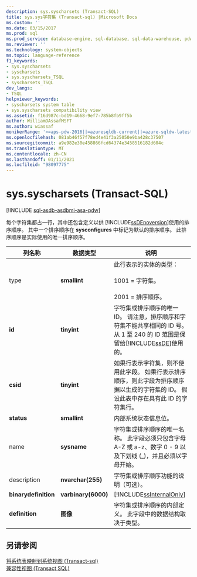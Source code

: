 ```yaml
---
description: sys.syscharsets (Transact-SQL)
title: sys.sys字符集 (Transact-sql) |Microsoft Docs
ms.custom: ''
ms.date: 03/15/2017
ms.prod: sql
ms.prod_service: database-engine, sql-database, sql-data-warehouse, pdw
ms.reviewer: ''
ms.technology: system-objects
ms.topic: language-reference
f1_keywords:
- sys.syscharsets
- syscharsets
- sys.syscharsets_TSQL
- syscharsets_TSQL
dev_langs:
- TSQL
helpviewer_keywords:
- syscharsets system table
- sys.syscharsets compatibility view
ms.assetid: f16d987c-bd19-4668-9ef7-785b8fb9ff5b
author: WilliamDAssafMSFT
ms.author: wiassaf
monikerRange: '>=aps-pdw-2016||=azuresqldb-current||=azure-sqldw-latest||>=sql-server-2016||>=sql-server-linux-2017||=azuresqldb-mi-current'
ms.openlocfilehash: 081ab46f57f78ed4e41f3a25050e9ba428c37507
ms.sourcegitcommit: a9e982e30e458866fcd64374e3458516182d604c
ms.translationtype: MT
ms.contentlocale: zh-CN
ms.lasthandoff: 01/11/2021
ms.locfileid: "98097775"
---
```

# <a name="syssyscharsets-transact-sql"></a>sys.syscharsets (Transact-SQL)
[!INCLUDE [sql-asdb-asdbmi-asa-pdw](../../includes/applies-to-version/sql-asdb-asdbmi-asa-pdw.md)]

  每个字符集都占一行，其中还包含定义以供 [!INCLUDE[ssDEnoversion](../../includes/ssdenoversion-md.md)]使用的排序顺序。 其中一个排序顺序在 **sysconfigures** 中标记为默认的排序顺序。 此排序顺序是实际使用的唯一排序顺序。  
  
|列名称|数据类型|说明|  
|-----------------|---------------|-----------------|  
|type|**smallint**|此行表示的实体的类型：<br /><br /> 1001 = 字符集。<br /><br /> 2001 = 排序顺序。|  
|**id**|**tinyint**|字符集或排序顺序的唯一 ID。 请注意，排序顺序和字符集不能共享相同的 ID 号。 从 1 至 240 的 ID 范围是保留给[!INCLUDE[ssDE](../../includes/ssde-md.md)]使用的。|  
|**csid**|**tinyint**|如果行表示字符集，则不使用此字段。 如果行表示排序顺序，则此字段为排序顺序据以生成的字符集的 ID。 假设此表中存在具有此 ID 的字符集行。|  
|**status**|**smallint**|内部系统状态信息位。|  
|name|**sysname**|字符集或排序顺序的唯一名称。 此字段必须只包含字母 A-Z 或 a-z、数字 0 - 9 以及下划线 (_)，并且必须以字母开始。|  
|description|**nvarchar(255)**|字符集或排序顺序功能的说明（可选）。|  
|**binarydefinition**|**varbinary(6000)**|[!INCLUDE[ssInternalOnly](../../includes/ssinternalonly-md.md)]|  
|**definition**|**图像**|字符集或排序顺序的内部定义。 此字段中的数据结构取决于类型。|  
  
## <a name="see-also"></a>另请参阅  
 [将系统表映射到系统视图 &#40;Transact-sql&#41;](../../relational-databases/system-tables/mapping-system-tables-to-system-views-transact-sql.md)   
 [兼容性视图 (Transact SQL)](~/relational-databases/system-compatibility-views/system-compatibility-views-transact-sql.md)  
  
  
